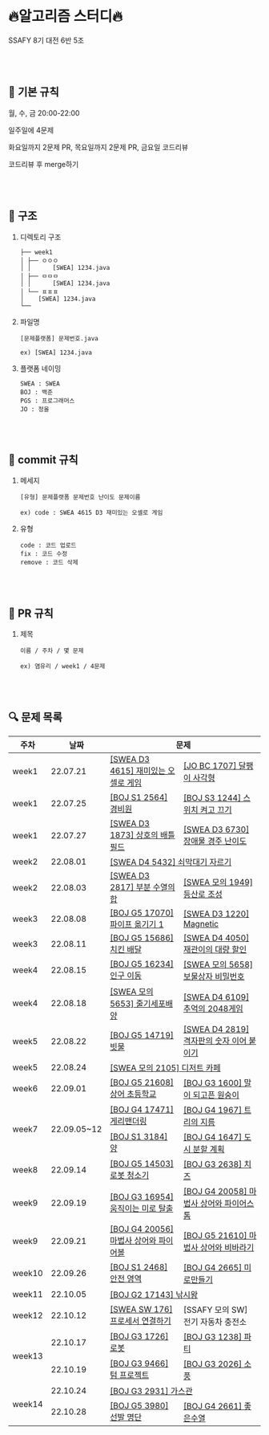 # 🔥알고리즘 스터디🔥

SSAFY 8기 대전 6반 5조    

<br><br>

## 📌 기본 규칙

월, 수, 금 20:00-22:00  

일주일에 4문제  

화요일까지 2문제 PR, 목요일까지 2문제 PR, 금요일 코드리뷰  

코드리뷰 후 merge하기

<br><br>

## 📁 구조

1. 디렉토리 구조
	```
	├── week1
	│ ├── ㅇㅇㅇ 
	│ │ 	 [SWEA] 1234.java
	│ ├── ㅁㅁㅁ
	│ │ 	 [SWEA] 1234.java
	│ └── ㅍㅍㅍ
	│	 [SWEA] 1234.java
	└── 
	```  

2. 파일명
	```
	[문제플랫폼] 문제번호.java
  
	ex) [SWEA] 1234.java
	```  

3. 플랫폼 네이밍
	```
	SWEA : SWEA
	BOJ : 백준
	PGS : 프로그래머스
	JO : 정올
	```

<br><br>

## 📝 commit 규칙

1. 메세지
	```
	[유형] 문제플랫폼 문제번호 난이도 문제이름
  
	ex) code : SWEA 4615 D3 재미있는 오셀로 게임
	```  
	
2. 유형
	```
	code : 코드 업로드
	fix : 코드 수정
	remove : 코드 삭제
	```
  
<br><br>

## 📢 PR 규칙

1. 제목  

	 ```
	 이름 / 주차 / 몇 문제
   
	 ex) 염유리 / week1 / 4문제
	 ```  
	 
<br><br>

## 🔍 문제 목록

<table>
	<thead>
		<tr>
			<th>주차</th>
			<th>날짜</th>
			<th colspan="2">문제</th>
		</tr>
	</thead>
	<tbody>
		<tr>
			<td>week1</td>
			<td>22.07.21</td>
			<td><a href="https://swexpertacademy.com/main/code/problem/problemDetail.do?contestProbId=AWQmA4uK8ygDFAXj">[SWEA D3 4615] 재미있는 오셀로 게임</a></td>
			<td><a href="http://www.jungol.co.kr/bbs/board.php?bo_table=pbank&wr_id=980&sca=99&sfl=wr_subject&stx=%EB%8B%AC%ED%8C%BD%EC%9D%B4">[JO BC 1707] 달팽이 사각형</a></td>
		</tr>
		<tr>
			<td>week1</td>
			<td>22.07.25</td>
			<td><a href="https://www.acmicpc.net/problem/2564">[BOJ S1 2564] 경비원</a></td>
			<td><a href="https://www.acmicpc.net/problem/1244">[BOJ S3 1244] 스위치 켜고 끄기</a></td>
		</tr>
		<tr>
			<td>week1</td>
			<td>22.07.27</td>
			<td><a href="https://swexpertacademy.com/main/code/problem/problemDetail.do?contestProbId=AV5LyE7KD2ADFAXc">[SWEA D3 1873] 상호의 배틀필드</a></td>
			<td><a href="https://swexpertacademy.com/main/code/problem/problemDetail.do?contestProbId=AWefy5x65PoDFAUh#none">[SWEA D3 6730] 장애물 경주 난이도</a></td>
		</tr>
		<tr>
			<td>week2</td>
			<td>22.08.01</td>
			<td colspan="2"><a href="https://swexpertacademy.com/main/code/problem/problemDetail.do?contestProbId=AWVl47b6DGMDFAXm">[SWEA D4 5432] 쇠막대기 자르기</a></td>
		</tr>
		<tr>
			<td>week2</td>
			<td>22.08.03</td>
			<td><a href="https://swexpertacademy.com/main/code/problem/problemDetail.do?contestProbId=AV7IzvG6EksDFAXB">[SWEA D3 2817] 부분 수열의 합</a></td>
			<td><a href="https://swexpertacademy.com/main/code/problem/problemDetail.do?contestProbId=AV5PoOKKAPIDFAUq">[SWEA 모의 1949] 등산로 조성</a></td>
		</tr>
		<tr>
			<td>week3</td>
			<td>22.08.08</td>
			<td><a href="https://www.acmicpc.net/problem/17070">[BOJ G5 17070] 파이프 옮기기 1</a></td>
			<td><a href="https://swexpertacademy.com/main/code/problem/problemDetail.do?contestProbId=AV14hwZqABsCFAYD">[SWEA D3 1220] Magnetic</a></td>
		</tr>
		<tr>
			<td>week3</td>
			<td>22.08.11</td>
			<td><a href="https://www.acmicpc.net/problem/15686">[BOJ G5 15686] 치킨 배달</a></td>
			<td><a href="https://swexpertacademy.com/main/code/problem/problemDetail.do?contestProbId=AWIseXoKEUcDFAWN">[SWEA D4 4050] 재관이의 대량 할인</a></td>
		</tr>
		<tr>
			<td>week4</td>
			<td>22.08.15</td>
			<td><a href="https://www.acmicpc.net/problem/16234">[BOJ G5 16234] 인구 이동</a></td>
			<td><a href="https://swexpertacademy.com/main/code/problem/problemDetail.do?contestProbId=AWXRUN9KfZ8DFAUo">[SWEA 모의 5658] 보물상자 비밀번호</a></td>
		</tr>
		<tr>
			<td>week4</td>
			<td>22.08.18</td>
			<td><a href="https://swexpertacademy.com/main/code/problem/problemDetail.do?contestProbId=AWXRJ8EKe48DFAUo">[SWEA 모의 5653] 줄기세포배양</a></td>
			<td><a href="https://swexpertacademy.com/main/code/problem/problemDetail.do?contestProbId=AWbrg9uabZsDFAWQ">[SWEA D4 6109] 추억의 2048게임</a></td>
		</tr>
		<tr>
			<td>week5</td>
			<td>22.08.22</td>
			<td><a href="https://www.acmicpc.net/problem/14719">[BOJ G5 14719] 빗물</a></td>
			<td><a href="https://swexpertacademy.com/main/code/problem/problemDetail.do?contestProbId=AV7I5fgqEogDFAXB">[SWEA D4 2819] 격자판의 숫자 이어 붙이기</a></td>
		</tr>
		<tr>
			<td>week5</td>
			<td>22.08.24</td>
			<td colspan="2" ><a href="https://swexpertacademy.com/main/code/problem/problemDetail.do?contestProbId=AV5VwAr6APYDFAWu">[SWEA 모의 2105] 디저트 카페</a></td>
		</tr>
		<tr>
			<td>week6</td>
			<td>22.09.01</td>
			<td><a href="https://www.acmicpc.net/problem/21608">[BOJ G5 21608] 상어 초등학교</a></td>
			<td><a href="https://www.acmicpc.net/problem/1600">[BOJ G3 1600] 말이 되고픈 원숭이</a></td>
		</tr>
		<tr>
			<td rowspan="2">week7</td>
			<td rowspan="2">22.09.05~12</td>
			<td><a href="https://www.acmicpc.net/problem/17471">[BOJ G4 17471] 게리맨더링</a></td>
			<td><a href="https://www.acmicpc.net/problem/1967">[BOJ G4 1967] 트리의 지름</a></td>
		</tr>
		<tr>
			<td><a href="https://www.acmicpc.net/problem/3184">[BOJ S1 3184] 양</a></td>
			<td><a href="https://www.acmicpc.net/problem/1647">[BOJ G4 1647] 도시 분할 계획</a></td>
		</tr>
		<tr>
			<td>week8</td>
			<td>22.09.14</td>
			<td><a href="https://www.acmicpc.net/problem/14503">[BOJ G5 14503] 로봇 청소기</a></td>
			<td><a href="https://www.acmicpc.net/problem/2638">[BOJ G3 2638] 치즈</a></td>
		</tr>
		<tr>
			<td>week9</td>
			<td>22.09.19</td>
			<td><a href="https://www.acmicpc.net/problem/16954">[BOJ G3 16954] 움직이는 미로 탈출</a></td>
			<td><a href="https://www.acmicpc.net/problem/20058">[BOJ G4 20058] 마법사 상어와 파이어스톰</a></td>
		</tr>
		<tr>
			<td>week9</td>
			<td>22.09.21</td>
			<td><a href="https://www.acmicpc.net/problem/20056">[BOJ G4 20056] 마법사 상어와 파이어볼</a></td>
			<td><a href="https://www.acmicpc.net/problem/21610">[BOJ G5 21610] 마법사 상어와 비바라기</a></td>
		</tr>
		<tr>
			<td>week10</td>
			<td>22.09.26</td>
			<td><a href="https://www.acmicpc.net/problem/2468">[BOJ S1 2468] 안전 영역</a></td>
			<td><a href="https://www.acmicpc.net/problem/2665">[BOJ G4 2665] 미로만들기</a></td>
		</tr>
		<tr>
			<td>week11</td>
			<td>22.10.05</td>
			<td colspan="2"><a href="https://www.acmicpc.net/problem/17143">[BOJ G2 17143] 낚시왕</a></td>
		</tr>
		<tr>
			<td>week12</td>
			<td>22.10.12</td>
			<td><a href="https://swexpertacademy.com/main/code/problem/problemDetail.do?contestProbId=AV4suNtaXFEDFAUf&categoryId=AV4suNtaXFEDFAUf&categoryType=CODE&problemTitle=%ED%94%84%EB%A1%9C%EC%84%B8%EC%84%9C&orderBy=FIRST_REG_DATETIME&selectCodeLang=ALL&select-1=&pageSize=10&pageIndex=1">[SWEA SW 176] 프로세서 연결하기</a></td>
			<td>[SSAFY 모의 SW] 전기 자동차 충전소</a></td>
		</tr>
		<tr>
			<td rowspan="2">week13</td>
			<td>22.10.17</td>
			<td><a href="https://www.acmicpc.net/problem/1726">[BOJ G3 1726] 로봇</a></td>
			<td><a href="https://www.acmicpc.net/problem/1238">[BOJ G3 1238] 파티</a></td>
		</tr>
		<tr>
			<td>22.10.19</td>
			<td><a href="https://www.acmicpc.net/problem/9466">[BOJ G3 9466] 텀 프로젝트</a></td>
			<td><a href="https://www.acmicpc.net/problem/2026">[BOJ G3 2026] 소풍</a></td>
		</tr>
		<tr>
			<td rowspan="2">week14</td>
			<td>22.10.24</td>
			<td colspan="2"><a href="https://www.acmicpc.net/problem/2931">[BOJ G3 2931] 가스관</a></td>
		</tr>
		<tr>
			<td>22.10.28</td>
			<td><a href="https://www.acmicpc.net/problem/3980">[BOJ G5 3980] 선발 명단</a></td>
			<td><a href="https://www.acmicpc.net/problem/2661">[BOJ G4 2661] 좋은수열</a></td>
		</tr>
	</tbody>
</table>
